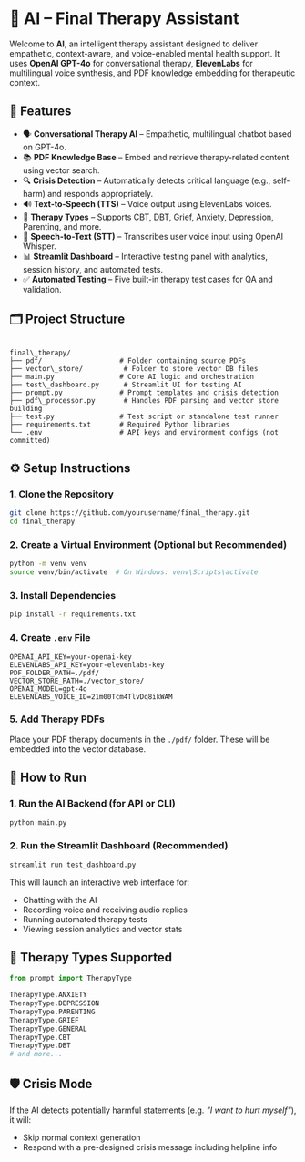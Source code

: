 # 🧠  AI – Final Therapy Assistant

Welcome to **AI**, an intelligent therapy assistant designed to deliver empathetic, context-aware, and voice-enabled mental health support. It uses **OpenAI GPT-4o** for conversational therapy, **ElevenLabs** for multilingual voice synthesis, and PDF knowledge embedding for therapeutic context.

## 🚀 Features

- 🗣️ **Conversational Therapy AI** – Empathetic, multilingual chatbot based on GPT-4o.
- 📚 **PDF Knowledge Base** – Embed and retrieve therapy-related content using vector search.
- 🔍 **Crisis Detection** – Automatically detects critical language (e.g., self-harm) and responds appropriately.
- 🔊 **Text-to-Speech (TTS)** – Voice output using ElevenLabs voices.
- 🧠 **Therapy Types** – Supports CBT, DBT, Grief, Anxiety, Depression, Parenting, and more.
- 🎤 **Speech-to-Text (STT)** – Transcribes user voice input using OpenAI Whisper.
- 📊 **Streamlit Dashboard** – Interactive testing panel with analytics, session history, and automated tests.
- ✅ **Automated Testing** – Five built-in therapy test cases for QA and validation.

## 🗂️ Project Structure

```

final\_therapy/
├── pdf/                   # Folder containing source PDFs
├── vector\_store/          # Folder to store vector DB files
├── main.py                # Core AI logic and orchestration
├── test\_dashboard.py      # Streamlit UI for testing AI
├── prompt.py              # Prompt templates and crisis detection
├── pdf\_processor.py       # Handles PDF parsing and vector store building
├── test.py                # Test script or standalone test runner
├── requirements.txt       # Required Python libraries
└── .env                   # API keys and environment configs (not committed)

````

## ⚙️ Setup Instructions

### 1. Clone the Repository

```bash
git clone https://github.com/yourusername/final_therapy.git
cd final_therapy
````

### 2. Create a Virtual Environment (Optional but Recommended)

```bash
python -m venv venv
source venv/bin/activate  # On Windows: venv\Scripts\activate
```

### 3. Install Dependencies

```bash
pip install -r requirements.txt
```

### 4. Create `.env` File

```env
OPENAI_API_KEY=your-openai-key
ELEVENLABS_API_KEY=your-elevenlabs-key
PDF_FOLDER_PATH=./pdf/
VECTOR_STORE_PATH=./vector_store/
OPENAI_MODEL=gpt-4o
ELEVENLABS_VOICE_ID=21m00Tcm4TlvDq8ikWAM
```

### 5. Add Therapy PDFs

Place your PDF therapy documents in the `./pdf/` folder. These will be embedded into the vector database.

## 🧪 How to Run

### 1. Run the AI Backend (for API or CLI)

```bash
python main.py
```

### 2. Run the Streamlit Dashboard (Recommended)

```bash
streamlit run test_dashboard.py
```

This will launch an interactive web interface for:

* Chatting with the AI
* Recording voice and receiving audio replies
* Running automated therapy tests
* Viewing session analytics and vector stats

## 🧠 Therapy Types Supported

```python
from prompt import TherapyType

TherapyType.ANXIETY
TherapyType.DEPRESSION
TherapyType.PARENTING
TherapyType.GRIEF
TherapyType.GENERAL
TherapyType.CBT
TherapyType.DBT
# and more...
```

## 🛡️ Crisis Mode

If the AI detects potentially harmful statements (e.g. *"I want to hurt myself"*), it will:

* Skip normal context generation
* Respond with a pre-designed crisis message including helpline info



